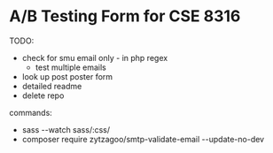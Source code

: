 # A/B Testing Form for CSE 8316

TODO:
- check for smu email only - in php regex
	- test multiple emails
- look up post poster form
- detailed readme
- delete repo

commands:
- sass --watch sass/:css/
- composer require zytzagoo/smtp-validate-email --update-no-dev 